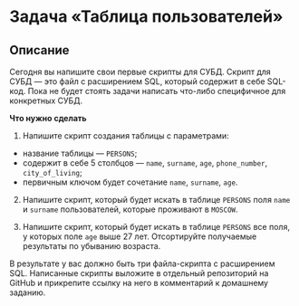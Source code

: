 # Задача «Таблица пользователей»

## Описание

Сегодня вы напишите свои первые скрипты для СУБД. Скрипт для СУБД — это файл с расширением SQL, который содержит в себе
SQL-код. Пока не будет стоять задачи написать что-либо специфичное для конкретных СУБД.

**Что нужно сделать**

1. Напишите скрипт создания таблицы с параметрами:

- название таблицы — `PERSONS`;
- содержит в себе 5 столбцов — `name`, `surname`, `age`, `phone_number`, `city_of_living`;
- первичным ключом будет сочетание `name`, `surname`, `age`.

2. Напишите скрипт, который будет искать в таблице `PERSONS` поля `name` и `surname` пользователей, которые проживают
   в `MOSCOW`.

3. Напишите скрипт, который будет искать в таблице `PERSONS` все поля, у которых поле `age` выше 27 лет. Отсортируйте
   получаемые результаты по убыванию возраста.

В результате у вас должно быть три файла-скрипта с расширением SQL. Написанные скрипты выложите в отдельный репозиторий
на GitHub и прикрепите ссылку на него в комментарий к домашнему заданию.